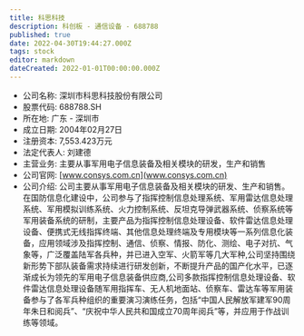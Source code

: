 ```yaml
---
title: 科思科技
description: 科创板 - 通信设备 - 688788
published: true
date: 2022-04-30T19:44:27.000Z
tags: stock
editor: markdown
dateCreated: 2022-01-01T00:00:00.000Z
---
```


- 公司名称: 深圳市科思科技股份有限公司
- 股票代码: 688788.SH
- 所在地: 广东 - 深圳市
- 成立日期: 2004年02月27日
- 注册资本: 7,553.423万元
- 法定代表人: 刘建德
- 主营业务: 主要从事军用电子信息装备及相关模块的研发，生产和销售
- 公司官网: [www.consys.com.cn](www.consys.com.cn)
- 公司介绍: 公司主要从事军用电子信息装备及相关模块的研发、生产和销售。在国防信息化建设中，公司参与了指挥控制信息处理系统、军用雷达信息处理系统、军用模拟训练系统、火力控制系统、反坦克导弹武器系统、侦察系统等军用装备系统的研制，主要产品为指挥控制信息处理设备、软件雷达信息处理设备、便携式无线指挥终端、其他信息处理终端及专用模块等一系列信息化装备，应用领域涉及指挥控制、通信、侦察、情报、防化、测绘、电子对抗、气象等，广泛覆盖陆军各兵种，并已进入空军、火箭军等几大军种,公司坚持围绕新形势下部队装备需求持续进行研发创新，不断提升产品的国产化水平，已逐渐成长为领先的军用电子信息装备供应商,公司多款指挥控制信息处理设备、软件雷达信息处理设备随军用指挥车、无人机地面站、侦察车、雷达车等军用装备参与了各军兵种组织的重要演习演练任务，包括“中国人民解放军建军90周年朱日和阅兵”、“庆祝中华人民共和国成立70周年阅兵”等，并应用于作战训练等领域。


